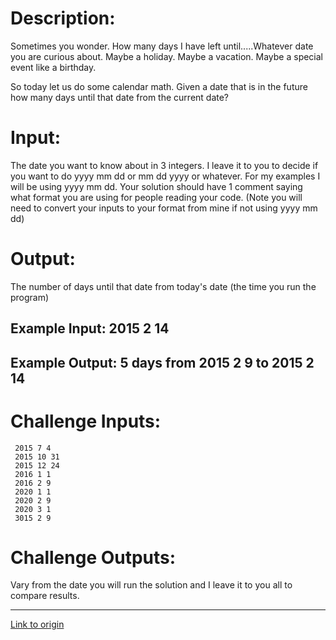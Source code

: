 # Description:

Sometimes you wonder. How many days I have left until.....Whatever date you are curious about. Maybe a holiday. Maybe a vacation. Maybe a special event like a birthday. 

So today let us do some calendar math. Given a date that is in the future how many days until that date from the current date?


# Input: 

The date you want to know about in 3 integers. I leave it to you to decide if you want to do yyyy mm dd or mm dd yyyy or whatever. For my examples I will be using yyyy mm dd. Your solution should have 1 comment saying what format you are using for people reading your code. (Note you will need to convert your inputs to your format from mine if not using yyyy mm dd)


# Output: 

The number of days until that date from today's date (the time you run the program)

## Example Input: 2015 2 14
## Example Output: 5 days from 2015 2 9 to  2015 2 14

# Challenge Inputs:

     2015 7 4
     2015 10 31
     2015 12 24
     2016 1 1
     2016 2 9
     2020 1 1
     2020 2 9
     2020 3 1
     3015 2 9

# Challenge Outputs:

Vary from the date you will run the solution and I leave it to you all to compare results.

---

[Link to origin](https://www.reddit.com/r/dailyprogrammer/2vc5xq)